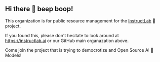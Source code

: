 ## Hi there 🤖 beep boop!

This organization is for public resource management for the [InstructLab](https://github.com/instructlab) 🐶 project.

If you found this, please don't hesitate to look around at <https://instructlab.ai> or our GitHub main organazation above.

Come join the project that is trying to democrotize and Open Source AI 🤖 Models!
